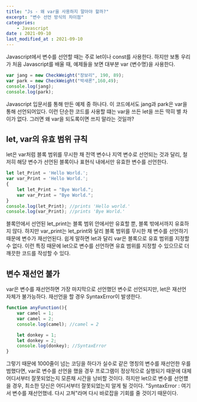 ```yaml
---
title: "Js - 왜 var을 사용하지 말아야 할까?"
excerpt: "변수 선언 방식의 차이점"
categories:
    - Javascript
date : 2021-09-10
last_modified_at : 2021-09-10
--- 
```


Javascript에서 변수를 선언할 때는 주로 let이나 const를 사용한다.
하지만 보통 우리가 처음 Javascript를 배울 때, 예제들을 보면 대부분 var {변수명}을 사용한다.

~~~javascript
var jang = new CheckWeight("장보리", 190, 89);
var park = new CheckWeight("박새론",160,49);
console.log(jang);
console.log(park);
~~~
Javascript 입문서를 통해 만든 예제 중 하나다. 이 코드에서도 jang과 park은
var을 통해 선언되어있다. 이런 단순한 코드를 사용할 떄는 var을 쓰든 let을 쓰든
딱히 별 차이가 없다. 그러면 왜 var을 되도록이면 쓰지 말라는 것일까?

## let, var의 유효 범위 규칙

let은 var처럼 블록 범위를 무시한 채 전역 변수나 지역 변수로 선언되는 것과 달리, 철저히
해당 변수가 선언된 블록이나 표현식 내에서만 유효한 변수를 선언한다.
~~~javascript
let let_Print = 'Hello World.';
var var_Print = 'Hello World.';
{
    let let_Print = "Bye World.";
    var var_Print = "Bye World.";
}
console.log(let_Print); //prints 'Hello world.'
console.log(var_Print); //prints 'Bye World.'
~~~
블록안에서 선언된 let_print는 블록 범위 안에서만 유효할 뿐, 블록 밖에서까지 유효하지 않다. 하지만 var_print는 let_print와 달리 블록 범위를 무시한 채 변수를 선언하기 때문에 변수가 재선언된다. 쉽게 말하면 let과 달리 var은 블록으로 유효 범위를 지정할 수 없다. 이런 특징 때문에 let으로 변수를 선언하면 유효 범위를 지정할 수 있으므로 더 깨끗한 코드를 작성할 수 있다.

## 변수 재선언 불가

var은 변수를 재선언하면 가장 마지막으로 선언했던 변수로 선언되지만, let은 재선언 자체가 불가능하다.
재선언을 할 경우 SyntaxError이 발생한다.

~~~javascript
function anyFunction(){
    var camel = 1;
    var camel = 2; 
    console.log(camel); //camel = 2

    let donkey = 1;
    let donkey = 2; 
    console.log(donkey); //SyntaxError
}
~~~
그렇기 때문에 1000줄이 넘는 코딩을 하다가 실수로 같은 명칭의 변수를 재선언한 우를 범했다면, var로 변수를 선언을 했을 경우 프로그램이 정상적으로 실행되기 때문에 대체 어디서부터 잘못되었는지 모른채 시간을 낭비할 것이다. 하지만 let으로 변수를 선언헀을 경우, 최소한 당신은 어디서부터 잘못되었는지 알게 될 것이다. "SyntaxError : 여기서 변수를 재선언했네. 다시 고쳐"라며 다시 바로잡을 기회를 줄 것이기 때문이다.